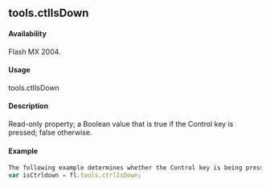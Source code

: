 ## tools.ctlIsDown

#### Availability

Flash MX 2004.

#### Usage

tools.ctlIsDown

#### Description

Read-only property; a Boolean value that is true if the Control key is pressed; false otherwise.

#### Example

```javascript
The following example determines whether the Control key is being pressed:
var isCtrldown = fl.tools.ctrlIsDown;

```